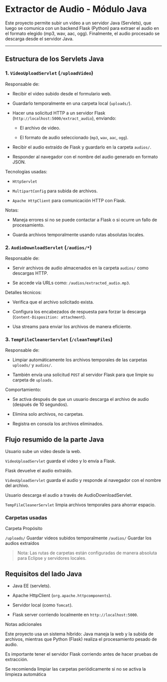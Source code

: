 # Extractor de Audio - Módulo Java

Este proyecto permite subir un video a un servidor Java (Servlets), que luego se comunica con un backend Flask (Python) para extraer el audio en el formato elegido (mp3, wav, aac, ogg). Finalmente, el audio procesado se descarga desde el servidor Java.

----

## Estructura de los Servlets Java

### 1. `VideoUploadServlet` (`/uploadVideo`)

Responsable de:

- Recibir el video subido desde el formulario web.

- Guardarlo temporalmente en una carpeta local (`uploads/`).

- Hacer una solicitud HTTP a un servidor Flask (`http://localhost:5000/extract_audio`), enviando:

  - El archivo de video.

  - El formato de audio seleccionado (`mp3`, `wav`, `aac`, `ogg`).

- Recibir el audio extraído de Flask y guardarlo en la carpeta `audios/`.

- Responder al navegador con el nombre del audio generado en formato JSON.

Tecnologías usadas:

- `HttpServlet`

- `MultipartConfig` para subida de archivos.

- `Apache HttpClient` para comunicación HTTP con Flask.

Notas:

- Maneja errores si no se puede contactar a Flask o si ocurre un fallo de procesamiento.

- Guarda archivos temporalmente usando rutas absolutas locales.

### 2. `AudioDownloadServlet` (`/audios/*`)

Responsable de:

- Servir archivos de audio almacenados en la carpeta `audios/` como descargas HTTP.

- Se accede vía URLs como: `/audios/extracted_audio.mp3`.

Detalles técnicos:

- Verifica que el archivo solicitado exista.

- Configura los encabezados de respuesta para forzar la descarga (`Content-Disposition: attachment`).

- Usa streams para enviar los archivos de manera eficiente.

### 3. `TempFileCleanerServlet` (`/cleanTempFiles`)

Responsable de:

- Limpiar automáticamente los archivos temporales de las carpetas `uploads/` y `audios/`.

- También envía una solicitud `POST` al servidor Flask para que limpie su carpeta de `uploads`.

Comportamiento:

- Se activa después de que un usuario descarga el archivo de audio (después de 10 segundos).

- Elimina solo archivos, no carpetas.

- Registra en consola los archivos eliminados.

## Flujo resumido de la parte Java

Usuario sube un video desde la web.

`VideoUploadServlet` guarda el video y lo envía a Flask.

Flask devuelve el audio extraído.

`VideoUploadServlet` guarda el audio y responde al navegador con el nombre del archivo.

Usuario descarga el audio a través de AudioDownloadServlet.

`TempFileCleanerServlet` limpia archivos temporales para ahorrar espacio.

### Carpetas usadas

Carpeta	Propósito

`/uploads/`	Guardar videos subidos temporalmente
`/audios/`	Guardar los audios extraídos

> Nota: Las rutas de carpetas están configuradas de manera absoluta para Eclipse y servidores locales.

## Requisitos del lado Java

- Java EE (servlets).

- Apache HttpClient (`org.apache.httpcomponents`).

- Servidor local (como `Tomcat`).

- Flask server corriendo localmente en `http://localhost:5000`.

Notas adicionales

Este proyecto usa un sistema híbrido: Java maneja la web y la subida de archivos, mientras que Python (Flask) realiza el procesamiento pesado de audio.

Es importante tener el servidor Flask corriendo antes de hacer pruebas de extracción.

Se recomienda limpiar las carpetas periódicamente si no se activa la limpieza automática
